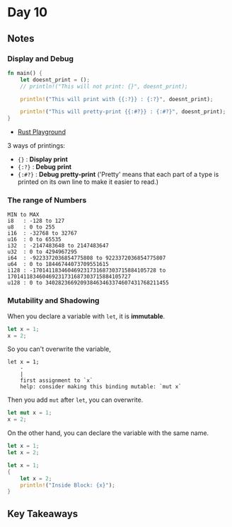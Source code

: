 # Day 10

## Notes

### Display and Debug

```rust
fn main() {
    let doesnt_print = ();
    // println!("This will not print: {}", doesnt_print);

    println!("This will print with {{:?}} : {:?}", doesnt_print);

    println!("This will pretty-print {{:#?}} : {:#?}", doesnt_print);
}
```

- [Rust Playground](https://play.rust-lang.org/?version=stable&mode=debug&edition=2021&gist=8ce47f755e816b0c0a554a1e58adef54)

3 ways of printings:

- `{}` : **Display print**
- `{:?}` : **Debug print**
- `{:#?}` : **Debug pretty-print** ('Pretty' means that each part of a type is printed on its own line to make it easier to read.)

### The range of Numbers

```text
MIN to MAX
i8   : -128 to 127
u8   : 0 to 255
i16  : -32768 to 32767
u16  : 0 to 65535
i32  : -2147483648 to 2147483647
u32  : 0 to 4294967295
i64  : -9223372036854775808 to 9223372036854775807
u64  : 0 to 18446744073709551615
i128 : -170141183460469231731687303715884105728 to 170141183460469231731687303715884105727
u128 : 0 to 340282366920938463463374607431768211455
```

### Mutability and Shadowing

When you declare a variable with `let`, it is **immutable**.

```rust
let x = 1;
x = 2;
```

So you can't overwrite the variable,

```text
let x = 1;
    -
    |
    first assignment to `x`
    help: consider making this binding mutable: `mut x`
```

Then you add `mut` after `let`, you can overwrite.

```rust
let mut x = 1;
x = 2;
```

On the other hand, you can declare the variable with the same name.

```rust
let x = 1;
let x = 2;
```

```rust
let x = 1;
{
    let x = 2;
    println!("Inside Block: {x}");
}
```

## Key Takeaways
